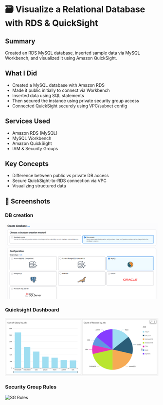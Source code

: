 # 🗃️ Visualize a Relational Database with RDS & QuickSight

## Summary
Created an RDS MySQL database, inserted sample data via MySQL Workbench, and visualized it using Amazon QuickSight.

## What I Did
- Created a MySQL database with Amazon RDS
- Made it public initially to connect via Workbench
- Inserted data using SQL statements
- Then secured the instance using private security group access
- Connected QuickSight securely using VPC/subnet config

## Services Used
- Amazon RDS (MySQL)
- MySQL Workbench
- Amazon QuickSight
- IAM & Security Groups

## Key Concepts
- Difference between public vs private DB access
- Secure QuickSight-to-RDS connection via VPC
- Visualizing structured data

## 📸 Screenshots

### DB creation
![Database](./screenshots/create-db.png)

### Quicksight Dashboard
![Dashboard](./screenshots/qs-dashboard.png)

### Security Group Rules
![SG Rules](./sceenshots/sg-rules.png)

